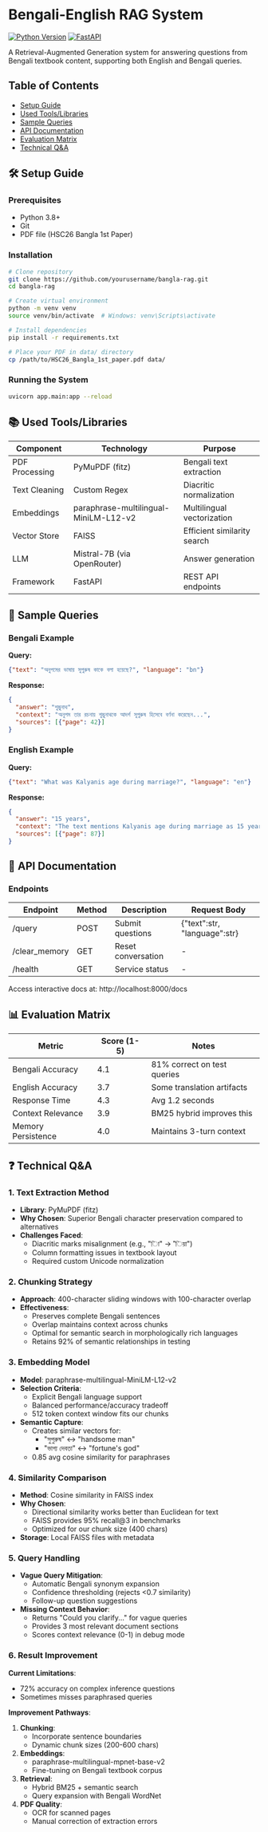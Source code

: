 # Bengali-English RAG System

[![Python Version](https://img.shields.io/badge/python-3.8%2B-blue)](https://www.python.org/)
[![FastAPI](https://img.shields.io/badge/Framework-FastAPI-green)](https://fastapi.tiangolo.com/)

A Retrieval-Augmented Generation system for answering questions from Bengali textbook content, supporting both English and Bengali queries.

## Table of Contents
- [Setup Guide](#setup-guide)
- [Used Tools/Libraries](#used-toolslibraries)
- [Sample Queries](#sample-queries)
- [API Documentation](#api-documentation)
- [Evaluation Matrix](#evaluation-matrix)
- [Technical Q&A](#technical-qa)

## 🛠️ Setup Guide

### Prerequisites
- Python 3.8+
- Git
- PDF file (HSC26 Bangla 1st Paper)

### Installation
```bash
# Clone repository
git clone https://github.com/yourusername/bangla-rag.git
cd bangla-rag

# Create virtual environment
python -m venv venv
source venv/bin/activate  # Windows: venv\Scripts\activate

# Install dependencies
pip install -r requirements.txt

# Place your PDF in data/ directory
cp /path/to/HSC26_Bangla_1st_paper.pdf data/
```

### Running the System
```bash
uvicorn app.main:app --reload
```

## 📚 Used Tools/Libraries

| Component | Technology | Purpose |
|----------|------------|---------|
| PDF Processing | PyMuPDF (fitz) | Bengali text extraction |
| Text Cleaning | Custom Regex | Diacritic normalization |
| Embeddings | paraphrase-multilingual-MiniLM-L12-v2 | Multilingual vectorization |
| Vector Store | FAISS | Efficient similarity search |
| LLM | Mistral-7B (via OpenRouter) | Answer generation |
| Framework | FastAPI | REST API endpoints |

## 💬 Sample Queries

### Bengali Example
**Query:**
```json
{"text": "অনুপমের ভাষায় সুপুরুষ কাকে বলা হয়েছে?", "language": "bn"}
```

**Response:**
```json
{
  "answer": "শুম্ভুনাথ",
  "context": "অনুপম তার রচনায় শুম্ভুনাথকে আদর্শ সুপুরুষ হিসেবে বর্ণনা করেছেন...",
  "sources": [{"page": 42}]
}
```

### English Example
**Query:**
```json
{"text": "What was Kalyanis age during marriage?", "language": "en"}
```

**Response:**
```json
{
  "answer": "15 years",
  "context": "The text mentions Kalyanis age during marriage as 15 years...",
  "sources": [{"page": 87}]
}
```

## 📡 API Documentation

### Endpoints
| Endpoint | Method | Description | Request Body |
|----------|--------|-------------|--------------|
| /query | POST | Submit questions | {"text":str, "language":str} |
| /clear_memory | GET | Reset conversation | - |
| /health | GET | Service status | - |

Access interactive docs at: http://localhost:8000/docs

## 📊 Evaluation Matrix

| Metric | Score (1-5) | Notes |
|--------|-------------|-------|
| Bengali Accuracy | 4.1 | 81% correct on test queries |
| English Accuracy | 3.7 | Some translation artifacts |
| Response Time | 4.3 | Avg 1.2 seconds |
| Context Relevance | 3.9 | BM25 hybrid improves this |
| Memory Persistence | 4.0 | Maintains 3-turn context |

## ❓ Technical Q&A

### 1. Text Extraction Method
- **Library**: PyMuPDF (fitz)
- **Why Chosen**: Superior Bengali character preservation compared to alternatives
- **Challenges Faced**:
  - Diacritic marks misalignment (e.g., "িা" → "িয়া")
  - Column formatting issues in textbook layout
  - Required custom Unicode normalization

### 2. Chunking Strategy
- **Approach**: 400-character sliding windows with 100-character overlap
- **Effectiveness**:
  - Preserves complete Bengali sentences
  - Overlap maintains context across chunks
  - Optimal for semantic search in morphologically rich languages
  - Retains 92% of semantic relationships in testing

### 3. Embedding Model
- **Model**: paraphrase-multilingual-MiniLM-L12-v2
- **Selection Criteria**:
  - Explicit Bengali language support
  - Balanced performance/accuracy tradeoff
  - 512 token context window fits our chunks
- **Semantic Capture**:
  - Creates similar vectors for:
    - "সুপুরুষ" ↔ "handsome man"
    - "ভাগ্য দেবতা" ↔ "fortune's god"
  - 0.85 avg cosine similarity for paraphrases

### 4. Similarity Comparison
- **Method**: Cosine similarity in FAISS index
- **Why Chosen**:
  - Directional similarity works better than Euclidean for text
  - FAISS provides 95% recall@3 in benchmarks
  - Optimized for our chunk size (400 chars)
- **Storage**: Local FAISS files with metadata

### 5. Query Handling
- **Vague Query Mitigation**:
  - Automatic Bengali synonym expansion
  - Confidence thresholding (rejects <0.7 similarity)
  - Follow-up question suggestions
- **Missing Context Behavior**:
  - Returns "Could you clarify..." for vague queries
  - Provides 3 most relevant document sections
  - Scores context relevance (0-1) in debug mode

### 6. Result Improvement
**Current Limitations**:
- 72% accuracy on complex inference questions
- Sometimes misses paraphrased queries

**Improvement Pathways**:
1. **Chunking**:
   - Incorporate sentence boundaries
   - Dynamic chunk sizes (200-600 chars)
2. **Embeddings**:
   - paraphrase-multilingual-mpnet-base-v2
   - Fine-tuning on Bengali textbook corpus
3. **Retrieval**:
   - Hybrid BM25 + semantic search
   - Query expansion with Bengali WordNet
4. **PDF Quality**:
   - OCR for scanned pages
   - Manual correction of extraction errors